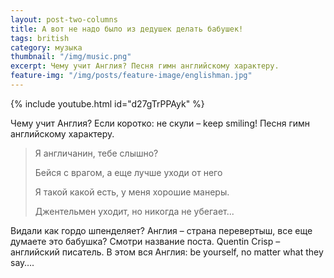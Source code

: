 ```yaml
---
layout: post-two-columns
title: А вот не надо было из дедушек делать бабушек!
tags: british
category: музыка
thumbnail: "/img/music.png"
excerpt: Чему учит Англия? Песня гимн английскому характеру.
feature-img: "/img/posts/feature-image/englishman.jpg"
---
```


{% include youtube.html id="d27gTrPPAyk" %}

Чему учит Англия? Если коротко: не скули – keep smiling! Песня гимн английскому характеру.


<blockquote>

<p>Я англичанин, тебе слышно?</p>

<p>Бейся с врагом, а еще лучше уходи от него</p>

<p>Я такой какой есть, у меня хорошие манеры.</p>

<p>Джентельмен уходит, но никогда не убегает...</p>

</blockquote>

Видали как гордо шпенделяет? Англия – страна перевертыш, все еще думаете это бабушка? Смотри название поста. Quentin Crisp – английский писатель. В этом вся Англия: be yourself, no matter what they say….
